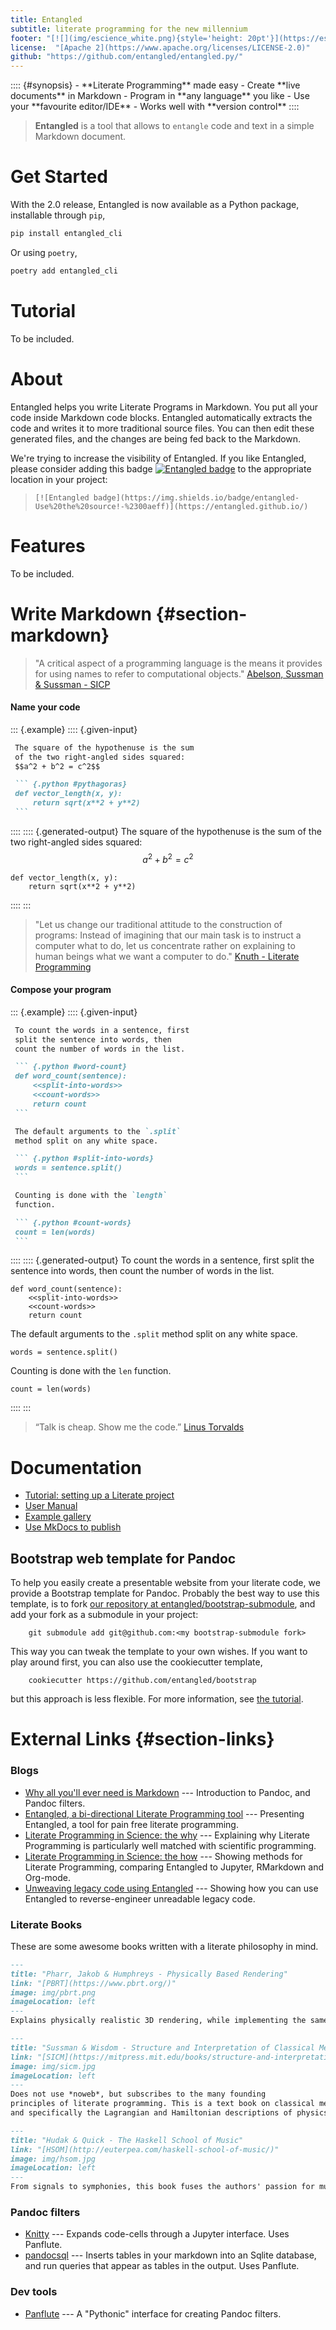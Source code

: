 ```yaml
---
title: Entangled
subtitle: literate programming for the new millennium
footer: "[![](img/escience_white.png){style='height: 20pt'}](https://esciencecenter.nl/)"
license:  "[Apache 2](https://www.apache.org/licenses/LICENSE-2.0)"
github: "https://github.com/entangled/entangled.py/"
---
```


<div class="container-fluid"><div class="row">
:::: {#synopsis}
- **Literate Programming** made easy
- Create **live documents** in Markdown
- Program in **any language** you like
- Use your **favourite editor/IDE**
- Works well with **version control**
::::

> **Entangled** is a tool that allows to `entangle` code and text in a simple Markdown document. 

</div></div>

# Get Started

With the 2.0 release, Entangled is now available as a Python package, installable through `pip`,

```bash
pip install entangled_cli
```

Or using `poetry`,

```bash
poetry add entangled_cli
```

# Tutorial

To be included.

<script async id="asciicast-591604" src="https://asciinema.org/a/591604.js"
        data-autoplay="true" data-speed="2"></script>

# About
Entangled helps you write Literate Programs in Markdown. You put all your code inside Markdown code blocks. Entangled automatically extracts the code and writes it to more traditional source files. You can then edit these generated files, and the changes are being fed back to the Markdown.

We're trying to increase the visibility of Entangled. If you like Entangled, please consider adding this badge [![Entangled badge](https://img.shields.io/badge/entangled-Use%20the%20source!-%2300aeff)](https://entangled.github.io/) to the appropriate location in your project:

> ~~~
> [![Entangled badge](https://img.shields.io/badge/entangled-Use%20the%20source!-%2300aeff)](https://entangled.github.io/)
> ~~~

# Features

To be included.

# Write Markdown {#section-markdown}

> "A critical aspect of a programming language is the means it provides
for using names to refer to computational objects." [Abelson, Sussman & Sussman - SICP](https://mitpress.mit.edu/sites/default/files/sicp/index.html)

#### Name your code
::: {.example}
:::: {.given-input}
~~~markdown
 The square of the hypothenuse is the sum
 of the two right-angled sides squared:
 $$a^2 + b^2 = c^2$$

 ``` {.python #pythagoras}
 def vector_length(x, y):
     return sqrt(x**2 + y**2)
 ```
~~~
::::
:::: {.generated-output}
The square of the hypothenuse is the sum of the two right-angled sides squared:
$$a^2 + b^2 = c^2$$

``` {.python #pythagoras}
def vector_length(x, y):
    return sqrt(x**2 + y**2)
```
::::
:::

> "Let us change our traditional attitude to the construction of programs:
> Instead of imagining that our main task is to instruct a computer what to do,
> let us concentrate rather on explaining to human beings what we want a
> computer to do." [Knuth - Literate Programming](http://www.literateprogramming.com/knuthweb.pdf)

#### Compose your program
::: {.example}
:::: {.given-input}
~~~markdown
 To count the words in a sentence, first
 split the sentence into words, then
 count the number of words in the list.

 ``` {.python #word-count}
 def word_count(sentence):
     <<split-into-words>>
     <<count-words>>
     return count
 ```

 The default arguments to the `.split`
 method split on any white space.

 ``` {.python #split-into-words}
 words = sentence.split()
 ```

 Counting is done with the `length`
 function.

 ``` {.python #count-words}
 count = len(words)
 ```
~~~
::::
:::: {.generated-output}
To count the words in a sentence, first split
the sentence into words, then count the number
of words in the list.

``` {.python #word-count}
def word_count(sentence):
    <<split-into-words>>
    <<count-words>>
    return count
```

The default arguments to the `.split` method
split on any white space.

``` {.python #split-into-words}
words = sentence.split()
```

Counting is done with the `len` function.

``` {.python #count-words}
count = len(words)
```
::::
:::

> “Talk is cheap. Show me the code.” [Linus Torvalds]()

<!--
#### Test your documentation
::: {.example}
:::: {.given-input}
~~~markdown
 Counting words, the zero-case:

 ``` {.python .eval #word-count}
 word_count("")
 ```

 And a small sentence:

 ``` {.python .doctest #word-count}
 word_count("Hebban olla uogala")
 ---
 4
 ```
~~~
::::
:::: {.generated-output}
Counting words, the zero-case:

``` {.python .eval #word-count}
word_count("")
```

And a small sentence:

``` {.python .doctest #word-count}
word_count("Hebban olla uogala")
---
4
```
::::
:::-->

# Documentation

- [Tutorial: setting up a Literate project](tutorial.html)
- [User Manual](manual.html)
- [Example gallery](https://entangled.github.io/examples)
- [Use MkDocs to publish](https://entangled.github.io/mkdocs-plugin)

## Bootstrap web template for Pandoc
To help you easily create a presentable website from your literate code, we provide a Bootstrap template for Pandoc. Probably the best way to use this template, is to fork [our repository at entangled/bootstrap-submodule](https://github.com/entangled/bootstrap-submodule), and add your fork as a submodule in your project:

        git submodule add git@github.com:<my bootstrap-submodule fork>

This way you can tweak the template to your own wishes. If you want to play around first, you can also use the cookiecutter template,

        cookiecutter https://github.com/entangled/bootstrap

but this approach is less flexible. For more information, see [the tutorial](tutorial.html).

# External Links {#section-links}

### Blogs

- [Why all you'll ever need is Markdown](https://blog.esciencecenter.nl/why-all-youll-ever-need-is-markdown-dc604f0ab309) --- Introduction to Pandoc, and Pandoc filters.
- [Entangled, a bi-directional Literate Programming tool](https://blog.esciencecenter.nl/entangled-1744448f4b9f) --- Presenting Entangled, a tool for pain free literate programming.
- [Literate Programming in Science: the why](https://blog.esciencecenter.nl/literate-programming-in-science-1669094541a7) --- Explaining why Literate Programming is particularly well matched with scientific programming.
- [Literate Programming in Science: the how](https://blog.esciencecenter.nl/literate-programming-in-science-ed94dcc8f758) --- Showing methods for Literate Programming, comparing Entangled to Jupyter, RMarkdown and Org-mode.
- [Unweaving legacy code using Entangled](https://blog.esciencecenter.nl/unweaving-legacy-code-using-entangled-2e6380a88b2f) --- Showing how you can use Entangled to reverse-engineer unreadable legacy code.

### Literate Books
These are some awesome books written with a literate philosophy in mind.

``` {.markdown .bootstrap-card-deck}
---
title: "Pharr, Jakob & Humphreys - Physically Based Rendering"
link: "[PBRT](https://www.pbrt.org/)"
image: img/pbrt.png
imageLocation: left
---
Explains physically realistic 3D rendering, while implementing the same techniques in C++. This book is so amazing, it actually won an Acadamy Award for technical achievement. The book uses the same *noweb* notation for code block references we do.
```

``` {.markdown .bootstrap-card-deck}
---
title: "Sussman & Wisdom - Structure and Interpretation of Classical Mechanics"
link: "[SICM](https://mitpress.mit.edu/books/structure-and-interpretation-classical-mechanics-second-edition)"
image: img/sicm.jpg             
imageLocation: left
---
Does not use *noweb*, but subscribes to the many founding
principles of literate programming. This is a text book on classical mechanics
and specifically the Lagrangian and Hamiltonian descriptions of physics.
```

``` {.markdown .bootstrap-card-deck}
---
title: "Hudak & Quick - The Haskell School of Music"
link: "[HSOM](http://euterpea.com/haskell-school-of-music/)"
image: img/hsom.jpg
imageLocation: left
---
From signals to symphonies, this book fuses the authors' passion for music and the Haskell programming language.
```


### Pandoc filters

- [Knitty](https://github.com/kiwi0fruit/knitty) --- Expands code-cells through a Jupyter interface. Uses Panflute. 
- [pandocsql](https://github.com/alexpdp7/pandocsql) --- Inserts tables in your markdown into an Sqlite database, and run queries that appear as tables in the output. Uses Panflute.

### Dev tools

- [Panflute](https://github.com/sergiocorreia/panflute) --- A "Pythonic" interface for creating Pandoc filters.

